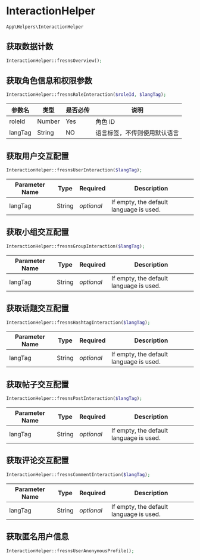 # InteractionHelper

`App\Helpers\InteractionHelper`

## 获取数据计数

```php
InteractionHelper::fresnsOverview();
```

## 获取角色信息和权限参数

```php
InteractionHelper::fresnsRoleInteraction($roleId, $langTag);
```
| 参数名 | 类型 | 是否必传 | 说明 |
| --- | --- | --- | --- |
| roleId | Number | Yes | 角色 ID |
| langTag | String | NO | 语言标签，不传则使用默认语言 |

## 获取用户交互配置

```php
InteractionHelper::fresnsUserInteraction($langTag);
```
| Parameter Name | Type | Required | Description |
| --- | --- | --- | --- |
| langTag | String | *optional* | If empty, the default language is used. |

## 获取小组交互配置

```php
InteractionHelper::fresnsGroupInteraction($langTag);
```
| Parameter Name | Type | Required | Description |
| --- | --- | --- | --- |
| langTag | String | *optional* | If empty, the default language is used. |

## 获取话题交互配置

```php
InteractionHelper::fresnsHashtagInteraction($langTag);
```
| Parameter Name | Type | Required | Description |
| --- | --- | --- | --- |
| langTag | String | *optional* | If empty, the default language is used. |

## 获取帖子交互配置

```php
InteractionHelper::fresnsPostInteraction($langTag);
```
| Parameter Name | Type | Required | Description |
| --- | --- | --- | --- |
| langTag | String | *optional* | If empty, the default language is used. |

## 获取评论交互配置

```php
InteractionHelper::fresnsCommentInteraction($langTag);
```
| Parameter Name | Type | Required | Description |
| --- | --- | --- | --- |
| langTag | String | *optional* | If empty, the default language is used. |

## 获取匿名用户信息

```php
InteractionHelper::fresnsUserAnonymousProfile();
```
